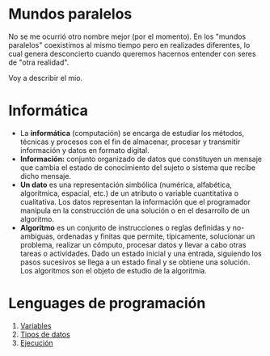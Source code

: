 
# Mundos paralelos

No se me ocurrió otro nombre mejor (por el momento). En los "mundos paralelos" coexistimos al mismo tiempo pero en realizades diferentes, lo cual genera desconcierto cuando queremos hacernos entender con seres de "otra realidad".

Voy a describir el mio.

# Informática

* La **informática** (computación) se encarga de estudiar los métodos, técnicas y procesos con el fin de almacenar, procesar y transmitir información y datos en formato digital.
* **Información:** conjunto organizado de datos que constituyen un mensaje que cambia el estado de conocimiento del sujeto o sistema que recibe dicho mensaje.
* **Un dato** es una representación simbólica (numérica, alfabética, algorítmica, espacial, etc.) de un atributo o variable cuantitativa o cualitativa. Los datos representan la información que el programador manipula en la construcción de una solución o en el desarrollo de un algoritmo.
* **Algoritmo** es un conjunto de instrucciones o reglas definidas y no-ambiguas, ordenadas y finitas que permite, típicamente, solucionar un problema, realizar un cómputo, procesar datos y llevar a cabo otras tareas o actividades. Dado un estado inicial y una entrada, siguiendo los pasos sucesivos se llega a un estado final y se obtiene una solución. Los algoritmos son el objeto de estudio de la algoritmia.

# Lenguages de programación

1. [Variables](variables.md)
1. [Tipos de datos](tipos.md)
1. [Ejecución](ejecucion.md)

